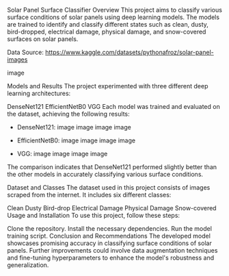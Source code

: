 Solar Panel Surface Classifier
Overview
This project aims to classify various surface conditions of solar panels using deep learning models. The models are trained to identify and classify different states such as clean, dusty, bird-dropped, electrical damage, physical damage, and snow-covered surfaces on solar panels.

Data Source: https://www.kaggle.com/datasets/pythonafroz/solar-panel-images

image

Models and Results
The project experimented with three different deep learning architectures:

DenseNet121
EfficientNetB0
VGG
Each model was trained and evaluated on the dataset, achieving the following results:

- DenseNet121:
image image image image

- EfficientNetB0:
image image image image

- VGG:
image image image image

The comparison indicates that DenseNet121 performed slightly better than the other models in accurately classifying various surface conditions.

Dataset and Classes
The dataset used in this project consists of images scraped from the internet. It includes six different classes:

Clean
Dusty
Bird-drop
Electrical Damage
Physical Damage
Snow-covered
Usage and Installation
To use this project, follow these steps:

Clone the repository.
Install the necessary dependencies.
Run the model training script.
Conclusion and Recommendations
The developed model showcases promising accuracy in classifying surface conditions of solar panels. Further improvements could involve data augmentation techniques and fine-tuning hyperparameters to enhance the model's robustness and generalization.
